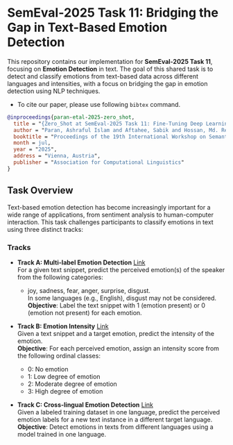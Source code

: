 # **SemEval-2025 Task 11: Bridging the Gap in Text-Based Emotion Detection**

This repository contains our implementation for **SemEval-2025 Task 11**, focusing on **Emotion Detection** in text. The goal of this shared task is to detect and classify emotions from text-based data across different languages and intensities, with a focus on bridging the gap in emotion detection using NLP techniques.

- To cite our paper, please use following `bibtex` command.
``` bibtex
@inproceedings{paran-etal-2025-zero_shot,
  title = "{Zero_Shot at SemEval-2025 Task 11: Fine-Tuning Deep Learning and Transformer-based Models for Emotion Detection in Multi-label Classification, Intensity Estimation, and Cross-lingual Adaptation}",
  author = "Paran, Ashraful Islam and Aftahee, Sabik and Hossan, Md. Refaj and Hossain, Jawad and Hoque, Mohammed Moshiul",
  booktitle = "Proceedings of the 19th International Workshop on Semantic Evaluation (SemEval-2025)",
  month = jul,
  year = "2025",
  address = "Vienna, Austria",
  publisher = "Association for Computational Linguistics"
}
```
## **Task Overview**

Text-based emotion detection has become increasingly important for a wide range of applications, from sentiment analysis to human-computer interaction. This task challenges participants to classify emotions in text using three distinct tracks:

### **Tracks**

- **Track A: Multi-label Emotion Detection**  [Link](https://www.codabench.org/competitions/3863/)  
  For a given text snippet, predict the perceived emotion(s) of the speaker from the following categories:  
  - joy, sadness, fear, anger, surprise, disgust.  
  In some languages (e.g., English), disgust may not be considered.  
  **Objective**: Label the text snippet with 1 (emotion present) or 0 (emotion not present) for each emotion.

- **Track B: Emotion Intensity**  [Link](https://www.codabench.org/competitions/4891/)  
  Given a text snippet and a target emotion, predict the intensity of the emotion.  
  **Objective**: For each perceived emotion, assign an intensity score from the following ordinal classes:  
  - 0: No emotion  
  - 1: Low degree of emotion  
  - 2: Moderate degree of emotion  
  - 3: High degree of emotion

- **Track C: Cross-lingual Emotion Detection**  [Link](https://www.codabench.org/competitions/4892/)  
  Given a labeled training dataset in one language, predict the perceived emotion labels for a new text instance in a different target language.  
  **Objective**: Detect emotions in texts from different languages using a model trained in one language.
